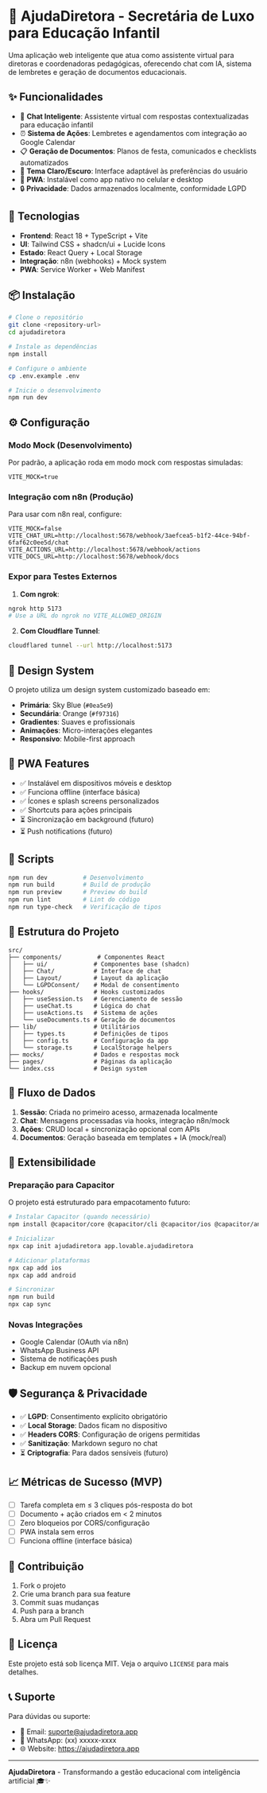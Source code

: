 # 🎯 AjudaDiretora - Secretária de Luxo para Educação Infantil

Uma aplicação web inteligente que atua como assistente virtual para diretoras e coordenadoras pedagógicas, oferecendo chat com IA, sistema de lembretes e geração de documentos educacionais.

## ✨ Funcionalidades

- 🤖 **Chat Inteligente**: Assistente virtual com respostas contextualizadas para educação infantil
- ⏰ **Sistema de Ações**: Lembretes e agendamentos com integração ao Google Calendar
- 📋 **Geração de Documentos**: Planos de festa, comunicados e checklists automatizados
- 🌙 **Tema Claro/Escuro**: Interface adaptável às preferências do usuário
- 📱 **PWA**: Instalável como app nativo no celular e desktop
- 🔒 **Privacidade**: Dados armazenados localmente, conformidade LGPD

## 🚀 Tecnologias

- **Frontend**: React 18 + TypeScript + Vite
- **UI**: Tailwind CSS + shadcn/ui + Lucide Icons
- **Estado**: React Query + Local Storage
- **Integração**: n8n (webhooks) + Mock system
- **PWA**: Service Worker + Web Manifest

## 📦 Instalação

```bash
# Clone o repositório
git clone <repository-url>
cd ajudadiretora

# Instale as dependências
npm install

# Configure o ambiente
cp .env.example .env

# Inicie o desenvolvimento
npm run dev
```

## ⚙️ Configuração

### Modo Mock (Desenvolvimento)
Por padrão, a aplicação roda em modo mock com respostas simuladas:

```env
VITE_MOCK=true
```

### Integração com n8n (Produção)
Para usar com n8n real, configure:

```env
VITE_MOCK=false
VITE_CHAT_URL=http://localhost:5678/webhook/3aefcea5-b1f2-44ce-94bf-6faf62c0ee5d/chat
VITE_ACTIONS_URL=http://localhost:5678/webhook/actions
VITE_DOCS_URL=http://localhost:5678/webhook/docs
```

### Expor para Testes Externos

1. **Com ngrok**:
```bash
ngrok http 5173
# Use a URL do ngrok no VITE_ALLOWED_ORIGIN
```

2. **Com Cloudflare Tunnel**:
```bash
cloudflared tunnel --url http://localhost:5173
```

## 🎨 Design System

O projeto utiliza um design system customizado baseado em:
- **Primária**: Sky Blue (`#0ea5e9`)
- **Secundária**: Orange (`#f97316`)
- **Gradientes**: Suaves e profissionais
- **Animações**: Micro-interações elegantes
- **Responsivo**: Mobile-first approach

## 📱 PWA Features

- ✅ Instalável em dispositivos móveis e desktop
- ✅ Funciona offline (interface básica)
- ✅ Ícones e splash screens personalizados
- ✅ Shortcuts para ações principais
- ⏳ Sincronização em background (futuro)
- ⏳ Push notifications (futuro)

## 🧪 Scripts

```bash
npm run dev          # Desenvolvimento
npm run build        # Build de produção
npm run preview      # Preview do build
npm run lint         # Lint do código
npm run type-check   # Verificação de tipos
```

## 📂 Estrutura do Projeto

```
src/
├── components/          # Componentes React
│   ├── ui/             # Componentes base (shadcn)
│   ├── Chat/           # Interface de chat
│   ├── Layout/         # Layout da aplicação
│   └── LGPDConsent/    # Modal de consentimento
├── hooks/              # Hooks customizados
│   ├── useSession.ts   # Gerenciamento de sessão
│   ├── useChat.ts      # Lógica do chat
│   ├── useActions.ts   # Sistema de ações
│   └── useDocuments.ts # Geração de documentos
├── lib/                # Utilitários
│   ├── types.ts        # Definições de tipos
│   ├── config.ts       # Configuração da app
│   └── storage.ts      # LocalStorage helpers
├── mocks/              # Dados e respostas mock
├── pages/              # Páginas da aplicação
└── index.css           # Design system
```

## 🔄 Fluxo de Dados

1. **Sessão**: Criada no primeiro acesso, armazenada localmente
2. **Chat**: Mensagens processadas via hooks, integração n8n/mock
3. **Ações**: CRUD local + sincronização opcional com APIs
4. **Documentos**: Geração baseada em templates + IA (mock/real)

## 🧩 Extensibilidade

### Preparação para Capacitor

O projeto está estruturado para empacotamento futuro:

```bash
# Instalar Capacitor (quando necessário)
npm install @capacitor/core @capacitor/cli @capacitor/ios @capacitor/android

# Inicializar
npx cap init ajudadiretora app.lovable.ajudadiretora

# Adicionar plataformas
npx cap add ios
npx cap add android

# Sincronizar
npm run build
npx cap sync
```

### Novas Integrações

- Google Calendar (OAuth via n8n)
- WhatsApp Business API
- Sistema de notificações push
- Backup em nuvem opcional

## 🛡️ Segurança & Privacidade

- ✅ **LGPD**: Consentimento explícito obrigatório
- ✅ **Local Storage**: Dados ficam no dispositivo
- ✅ **Headers CORS**: Configuração de origens permitidas
- ✅ **Sanitização**: Markdown seguro no chat
- ⏳ **Criptografia**: Para dados sensíveis (futuro)

## 📈 Métricas de Sucesso (MVP)

- [ ] Tarefa completa em ≤ 3 cliques pós-resposta do bot
- [ ] Documento + ação criados em < 2 minutos
- [ ] Zero bloqueios por CORS/configuração
- [ ] PWA instala sem erros
- [ ] Funciona offline (interface básica)

## 🤝 Contribuição

1. Fork o projeto
2. Crie uma branch para sua feature
3. Commit suas mudanças
4. Push para a branch
5. Abra um Pull Request

## 📄 Licença

Este projeto está sob licença MIT. Veja o arquivo `LICENSE` para mais detalhes.

## 📞 Suporte

Para dúvidas ou suporte:
- 📧 Email: suporte@ajudadiretora.app
- 📱 WhatsApp: (xx) xxxxx-xxxx
- 🌐 Website: https://ajudadiretora.app

---

**AjudaDiretora** - Transformando a gestão educacional com inteligência artificial 🎓✨